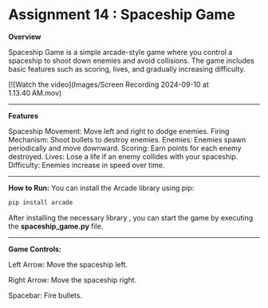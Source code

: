 # Assignment 14 : Spaceship Game

**Overview**

Spaceship Game is a simple arcade-style game where you control a spaceship to shoot down enemies and avoid collisions. The game includes basic features such as scoring, lives, and gradually increasing difficulty.


[![Watch the video](Images/Screen Recording 2024-09-10 at 1.13.40 AM.mov)


____


**Features**

Spaceship Movement: Move left and right to dodge enemies.
Firing Mechanism: Shoot bullets to destroy enemies.
Enemies: Enemies spawn periodically and move downward.
Scoring: Earn points for each enemy destroyed.
Lives: Lose a life if an enemy collides with your spaceship.
Difficulty: Enemies increase in speed over time.

____


**How to Run:**
You can install the Arcade library using pip:

```python
pip install arcade
```

After installing the necessary library , you can start the game by executing the **spaceship_game.py** file.

____

**Game Controls:**

Left Arrow: Move the spaceship left.

Right Arrow: Move the spaceship right.

Spacebar: Fire bullets.



